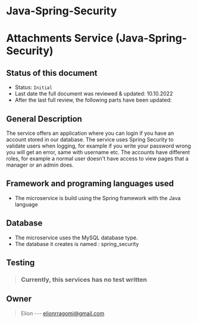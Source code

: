 # Java-Spring-Security

# Attachments Service (Java-Spring-Security)

## Status of this document

* Status: `Initial`
* Last date the full document was reviewed & updated: 10.10.2022
* After the last full review, the following parts have been updated:


## General Description

The service offers an application where you can login if you have an account stored in our database.
The service uses Spring Security to validate users when logging, for example if you write your password wrong you will get an error, same with username etc.
The accounts have different roles, for example a normal user doesn't have access to view pages that a manager or an admin does.



## Framework and programing languages used

* The microservice is build using the Spring framework with the Java language

## Database

* The microservice uses the MySQL database type.
* The database it creates is named : spring_security


## Testing

> ### Currently, this services has no test written


## Owner

> Elion --- elionrragomi@gmail.com 

